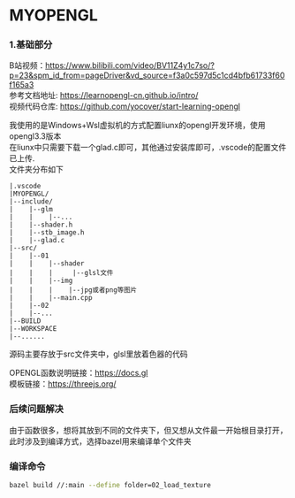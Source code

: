 # MYOPENGL

### 1.基础部分

B站视频：https://www.bilibili.com/video/BV11Z4y1c7so/?p=23&spm_id_from=pageDriver&vd_source=f3a0c597d5c1cd4bfb61733f60f165a3
<br>
参考文档地址: https://learnopengl-cn.github.io/intro/
<br>
视频代码仓库: https://github.com/yocover/start-learning-opengl
<br>

我使用的是Windows+Wsl虚拟机的方式配置liunx的opengl开发环境，使用opengl3.3版本
<br>
在liunx中只需要下载一个glad.c即可，其他通过安装库即可，.vscode的配置文件已上传.
<br>
文件夹分布如下
```
|.vscode
|MYOPENGL/
|--include/
|    |--glm
|    |    |--...
|    |--shader.h
|    |--stb_image.h
|    |--glad.c
|--src/
|    |--01
|    |    |--shader
|    |    |     |--glsl文件
|    |    |--img
|    |    |    |--jpg或者png等图片
|    |    |--main.cpp
|    |--02
|    |--...
|--BUILD
|--WORKSPACE
|--......
```
源码主要存放于src文件夹中，glsl里放着色器的代码

OPENGL函数说明链接：https://docs.gl
<br>
模板链接：https://threejs.org/


### 后续问题解决
由于函数很多，想将其放到不同的文件夹下，但又想从文件最一开始根目录打开，此时涉及到编译方式，选择bazel用来编译单个文件夹

### 编译命令

```bash
bazel build //:main --define folder=02_load_texture
```


